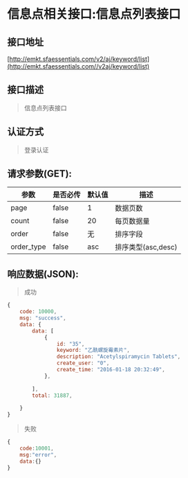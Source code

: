 # 信息点相关接口:信息点列表接口

## 接口地址

[http://emkt.sfaessentials.com/v2/aj/keyword/list](http://emkt.sfaessentials.com//v2aj/keyword/list)

## 接口描述

> 信息点列表接口

## 认证方式

> 登录认证

## 请求参数(GET):

| 参数 | 是否必传 | 默认值 |  描述 | 
| ---- | ----- | ----- | ----- | 
| page | false | 1 | 数据页数 | 
| count | false | 20 | 每页数据量 |
| order | false | 无 | 排序字段 | 
| order_type | false | asc | 排序类型(asc,desc) | 



## 响应数据(JSON):
> 成功

```javascript
{
    code: 10000,
    msg: "success",
    data: {
        data: [
            {
                id: "35",
                keyword: "乙酰螺旋霉素片",
                description: "Acetylspiramycin Tablets",
                create_user: "0",
                create_time: "2016-01-18 20:32:49",
            },
           
        ],
        total: 31887,
        
    }
}
```
> 失败 

```javascript
{
    code:10001,
    msg:"error",
    data:{}
}
```